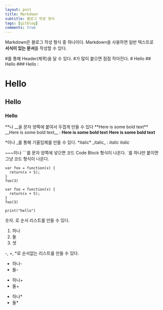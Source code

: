 ```yaml
---
layout: post
title: Markdown
subtitle: 블로그 작성 형식
tags: [gitblog]
comments: true
---
```

Markdown은 블로그 작성 형식 중 하나이다. Markdown을 사용하면 일반 텍스트로 **서식이 있는 문서**를 작성할 수 있다.

#를 통해 Header(제목)을 달 수 있다. #가 많이 붙으면 점점 작아진다.
    # Hello
    ## Hello
    ### Hello
    :
# Hello
## Hello
### Hello

**나 __을 문자 양쪽에 붙여서 두껍게 만들 수 있다
\*\*Here is some bold text\*\*
\_\_Here is some bold text\_\_
:
**Here is some bold text**
__Here is some bold text__

*이나 _를 통해 기울임체를 만들 수 있다.
\*italic\*
\_italic\_
:
*italic*
_italic_


\~~~이나 ```를 문자 양쪽에 넣으면 코드 Code Block 형식이 나온다.
\`를 하나만 붙이면 그냥 코드 형식이 나온다.

~~~
var foo = function(x) {
  return(x + 5);
}
foo(3)
~~~
```
var foo = function(x) {
  return(x + 5);
}
foo(3)
```
`print("hello")`

숫자. 로 순서 리스트를 만들 수 있다.
1. 하나
2. 둘
3. 셋

\-, \+, \*로 순서없는 리스트를 만들 수 있다.
- 하나-
- 둘-
+ 하나+
+ 둘+
* 하나*
* 둘*